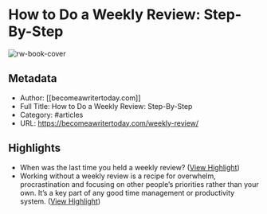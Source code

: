 # How to Do a Weekly Review: Step-By-Step

![rw-book-cover](https://readwise-assets.s3.amazonaws.com/static/images/article0.00998d930354.png)

## Metadata
- Author: [[becomeawritertoday.com]]
- Full Title: How to Do a Weekly Review: Step-By-Step
- Category: #articles
- URL: https://becomeawritertoday.com/weekly-review/

## Highlights
- When was the last time you held a weekly review? ([View Highlight](https://instapaper.com/read/1383967782/15391646))
- Working without a weekly review is a recipe for overwhelm, procrastination and focusing on other people’s priorities rather than your own. It’s a key part of any good time management or productivity system. ([View Highlight](https://instapaper.com/read/1383967782/15391647))
